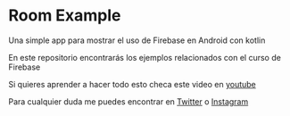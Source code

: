 # Room Example
Una simple app para mostrar el uso de Firebase en Android con kotlin

En este repositorio encontrarás los ejemplos relacionados con el curso de Firebase

Si quieres aprender a hacer todo esto checa este video en [youtube](https://www.youtube.com/playlist?list=PLOAg1O9FnNv4cztBfUbO66pJeFYJVQT3F)

Para cualquier duda me puedes encontrar en [Twitter](https://twitter.com/saulmaos) o [Instagram](https://www.instagram.com/saulmaos/)